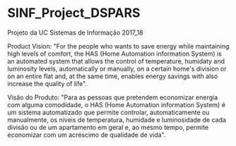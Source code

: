 # SINF_Project_DSPARS
Projeto da UC Sistemas de Informação 2017_18

Product Vision:   "For the people who wants to save energy while maintaining high levels of comfort, the HAS (Home Automation information System) is an automated system that allows the control of temperature, humidaty and luminosity levels, automatically or manually, on a certain home's division or on an entire flat and, at the same time, enables energy savings with also increase the quality of life".

Visão do Produto: "Para as pessoas que pretendem economizar energia com alguma comodidade, o HAS (Home Automation information System) é um sistema automatizado que permite controlar, automaticamente ou manualmente, os níveis de temperatura, humidade e luminosidade de cada divisão ou de um apartamento em geral e, ao mesmo tempo, permite economizar com um acréscimo de qualidade de vida".
